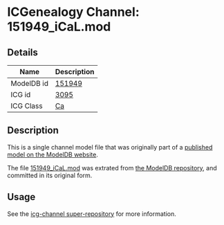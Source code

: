 # ICGenealogy Channel: 151949\_iCaL.mod

## Details

Name | Description
---- | -----------
ModelDB id | [151949](http://senselab.med.yale.edu/ModelDB/ShowModel.cshtml?model=151949)
ICG id | [3095](http://icg.neurotheory.ox.ac.uk/channels/3/3095)
ICG Class | [Ca](http://icg.neurotheory.ox.ac.uk/channels/3)

## Description

This is a single channel model file that was originally part of a [published model on the ModelDB website](http://senselab.med.yale.edu/mModelDB/ShowModel.cshtml?model=151949).

The file [151949\_iCaL.mod](151949_iCaL.mod) was extrated from [the ModelDB repository](http://senselab.med.yale.edu/ModelDB/ShowModel.cshtml?model=151949), and committed in its original form.

## Usage

See the [icg-channel super-repository](https://github.com/icgenealogy/icg-channels) for more information.